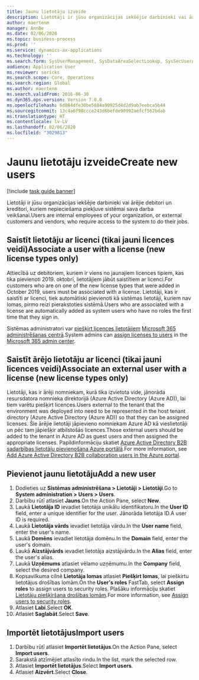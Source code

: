 ```yaml
---
title: Jaunu lietotāju izveide
description: Lietotāji ir jūsu organizācijas iekšējie darbinieki vai ārējie debitori un kreditori, kuriem nepieciešama piekļuve sistēmai sava darba veikšanai.
author: maertenm
manager: AnnBe
ms.date: 02/06/2020
ms.topic: business-process
ms.prod: ''
ms.service: dynamics-ax-applications
ms.technology: ''
ms.search.form: SysUserManagement, SysDataAreaSelectLookup, SysSecUserAddRoles, SysUserMSODSUserImport
audience: Application User
ms.reviewer: sericks
ms.search.scope: Core, Operations
ms.search.region: Global
ms.author: maertenm
ms.search.validFrom: 2016-06-30
ms.dyn365.ops.version: Version 7.0.0
ms.openlocfilehash: 6d884dfe30be5684a90925d4d2d9ab7eebca5b44
ms.sourcegitcommit: 13c4a6f98ccce243d6befde90992aefcf562bdab
ms.translationtype: HT
ms.contentlocale: lv-LV
ms.lasthandoff: 02/06/2020
ms.locfileid: "3029813"
---
```

# <a name="create-new-users"></a><span data-ttu-id="ac3b5-103">Jaunu lietotāju izveide</span><span class="sxs-lookup"><span data-stu-id="ac3b5-103">Create new users</span></span>

[!include [task guide banner](../../includes/task-guide-banner.md)]

<span data-ttu-id="ac3b5-104">Lietotāji ir jūsu organizācijas iekšējie darbinieki vai ārējie debitori un kreditori, kuriem nepieciešama piekļuve sistēmai sava darba veikšanai.</span><span class="sxs-lookup"><span data-stu-id="ac3b5-104">Users are internal employees of your organization, or external customers and vendors, who require access to the system to do their jobs.</span></span>

## <a name="associate-a-user-with-a-license-new-license-types-only"></a><span data-ttu-id="ac3b5-105">Saistīt lietotāju ar licenci (tikai jauni licences veidi)</span><span class="sxs-lookup"><span data-stu-id="ac3b5-105">Associate a user with a license (new license types only)</span></span>
<span data-ttu-id="ac3b5-106">Attiecībā uz debitoriem, kuriem ir viens no jaunajiem licences tipiem, kas tika pievienoti 2019. oktobrī, lietotājiem jābūt saistītiem ar licenci.</span><span class="sxs-lookup"><span data-stu-id="ac3b5-106">For customers who are on one of the new license types that were added in October 2019, users must be associated with a license.</span></span> <span data-ttu-id="ac3b5-107">Lietotāji, kas ir saistīti ar licenci, tiek automātiski pievienoti kā sistēmas lietotāji, kuriem nav lomas, pirmo reizi pierakstoties sistēmā.</span><span class="sxs-lookup"><span data-stu-id="ac3b5-107">Users who are associated with a license are automatically added as system users who have no roles the first time that they sign in.</span></span>

<span data-ttu-id="ac3b5-108">Sistēmas administratori var [piešķirt licences lietotājiem](https://docs.microsoft.com/office365/admin/subscriptions-and-billing/assign-licenses-to-users?view=o365-worldwide) [Microsoft 365 administrēšanas centrā](https://docs.microsoft.com/office365/admin/admin-overview/about-the-admin-center?view=o365-worldwide).</span><span class="sxs-lookup"><span data-stu-id="ac3b5-108">System admins can [assign licenses to users](https://docs.microsoft.com/office365/admin/subscriptions-and-billing/assign-licenses-to-users?view=o365-worldwide) in the [Microsoft 365 admin center](https://docs.microsoft.com/office365/admin/admin-overview/about-the-admin-center?view=o365-worldwide).</span></span>

## <a name="associate-an-external-user-with-a-license-new-license-types-only"></a><span data-ttu-id="ac3b5-109">Saistīt ārējo lietotāju ar licenci (tikai jauni licences veidi)</span><span class="sxs-lookup"><span data-stu-id="ac3b5-109">Associate an external user with a license (new license types only)</span></span>
<span data-ttu-id="ac3b5-110">Lietotāji, kas ir ārēji nomniekam, kurā tika izvietota vide, jānorāda resursdatora nomnieka direktorijā (Azure Active Directory (Azure AD)), lai tiem varētu piešķirt licences.</span><span class="sxs-lookup"><span data-stu-id="ac3b5-110">Users external to the tenant that the environment was deployed into need to be represented in the host tenant directory (Azure Active Directory (Azure AD)) so that they can be assigned licenses.</span></span> <span data-ttu-id="ac3b5-111">Šie ārējie lietotāji jāpievieno nomniekam Azure AD kā vieslietotāji un pēc tam jāpiešķir atbilstošās licences.</span><span class="sxs-lookup"><span data-stu-id="ac3b5-111">Those external users should be added to the tenant in Azure AD as guest users and then assigned the appropriate licenses.</span></span> <span data-ttu-id="ac3b5-112">Papildinformāciju skatiet [Azure Active Directory B2B sadarbības lietotāju pievienošana Azure portālā](https://docs.microsoft.com/azure/active-directory/b2b/add-users-administrator).</span><span class="sxs-lookup"><span data-stu-id="ac3b5-112">For more information, see [Add Azure Active Directory B2B collaboration users in the Azure portal](https://docs.microsoft.com/azure/active-directory/b2b/add-users-administrator).</span></span>

## <a name="add-a-new-user"></a><span data-ttu-id="ac3b5-113">Pievienot jaunu lietotāju</span><span class="sxs-lookup"><span data-stu-id="ac3b5-113">Add a new user</span></span>
1. <span data-ttu-id="ac3b5-114">Dodieties uz **Sistēmas administrēšana \> Lietotāji \> Lietotāji**.</span><span class="sxs-lookup"><span data-stu-id="ac3b5-114">Go to **System administration \> Users \> Users**.</span></span>
2. <span data-ttu-id="ac3b5-115">Darbību rūtī atlasiet **Jauns**.</span><span class="sxs-lookup"><span data-stu-id="ac3b5-115">On the Action Pane, select **New**.</span></span>
3. <span data-ttu-id="ac3b5-116">Laukā **Lietotāja ID** ievadiet lietotāja unikālu identifikatoru.</span><span class="sxs-lookup"><span data-stu-id="ac3b5-116">In the **User ID** field, enter a unique identifier for the user.</span></span> <span data-ttu-id="ac3b5-117">Jānorāda lietotāja ID.</span><span class="sxs-lookup"><span data-stu-id="ac3b5-117">A user ID is required.</span></span>  
4. <span data-ttu-id="ac3b5-118">Laukā **Lietotāja vārds** ievadiet lietotāja vārdu.</span><span class="sxs-lookup"><span data-stu-id="ac3b5-118">In the **User name** field, enter the user's name.</span></span>  
5. <span data-ttu-id="ac3b5-119">Laukā **Domēns** ievadiet lietotāja domēnu.</span><span class="sxs-lookup"><span data-stu-id="ac3b5-119">In the **Domain** field, enter the user's domain.</span></span>  
6. <span data-ttu-id="ac3b5-120">Laukā **Aizstājvārds** ievadiet lietotāja aizstājvārdu.</span><span class="sxs-lookup"><span data-stu-id="ac3b5-120">In the **Alias** field, enter the user's alias.</span></span>  
7. <span data-ttu-id="ac3b5-121">Laukā **Uzņēmums** atlasiet vēlamo uzņēmumu.</span><span class="sxs-lookup"><span data-stu-id="ac3b5-121">In the **Company** field, select the desired company.</span></span> 
8. <span data-ttu-id="ac3b5-122">Kopsavilkuma cilnē **Lietotāja lomas** atlasiet **Piešķirt lomas**, lai pieškirtu lietotājus drošības lomām.</span><span class="sxs-lookup"><span data-stu-id="ac3b5-122">On the **User's roles** FastTab, select **Assign roles** to assign users to security roles.</span></span> <span data-ttu-id="ac3b5-123">Plašāku informāciju skatiet [Lietotāju piešķiršana drošības lomām](assign-users-security-roles.md).</span><span class="sxs-lookup"><span data-stu-id="ac3b5-123">For more information, see [Assign users to security roles](assign-users-security-roles.md).</span></span>
9. <span data-ttu-id="ac3b5-124">Atlasiet **Labi**.</span><span class="sxs-lookup"><span data-stu-id="ac3b5-124">Select **OK**.</span></span>
10. <span data-ttu-id="ac3b5-125">Atlasiet **Saglabāt**.</span><span class="sxs-lookup"><span data-stu-id="ac3b5-125">Select **Save**.</span></span>

## <a name="import-users"></a><span data-ttu-id="ac3b5-126">Importēt lietotājus</span><span class="sxs-lookup"><span data-stu-id="ac3b5-126">Import users</span></span>
1. <span data-ttu-id="ac3b5-127">Darbību rūtī atlasiet **Importēt lietotājus**.</span><span class="sxs-lookup"><span data-stu-id="ac3b5-127">On the Action Pane, select **Import users**.</span></span>
2. <span data-ttu-id="ac3b5-128">Sarakstā atzīmējiet atlasīto rindu.</span><span class="sxs-lookup"><span data-stu-id="ac3b5-128">In the list, mark the selected row.</span></span>
3. <span data-ttu-id="ac3b5-129">Atlasiet **Importēt lietotājus**.</span><span class="sxs-lookup"><span data-stu-id="ac3b5-129">Select **Import users**.</span></span>
4. <span data-ttu-id="ac3b5-130">Atlasiet **Aizvērt**.</span><span class="sxs-lookup"><span data-stu-id="ac3b5-130">Select **Close**.</span></span>


